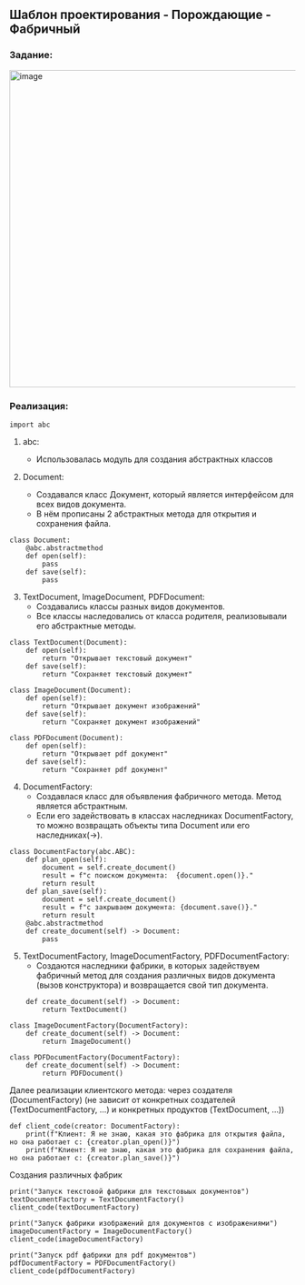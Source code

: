 ## Шаблон проектирования - Порождающие - Фабричный

### Задание: 

<img width="710" height="558" alt="image" src="https://github.com/user-attachments/assets/dfbf072b-d8b1-4711-a147-606dc4d55bf1" />

### Реализация: 

```
import abc
```
1. abc:
   * Использовалась модуль для создания абстрактных классов

2. Document:
   * Создавался класс Документ, который является интерфейсом для всех видов документа.
   * В нём прописаны 2 абстрактных метода для открытия и сохранения файла.
```
class Document:
    @abc.abstractmethod
    def open(self):
        pass
    def save(self):
        pass
```
3. TextDocument, ImageDocument, PDFDocument:
   * Cоздавались классы разных видов документов.
   * Все классы наследовались от класса родителя, реализовывали его абстрактные методы.
```
class TextDocument(Document):
    def open(self):
        return "Открывает текстовый документ"
    def save(self):
        return "Сохраняет текстовый документ"

class ImageDocument(Document):
    def open(self):
        return "Открывает документ изображений"
    def save(self):
        return "Сохраняет документ изображений"

class PDFDocument(Document):
    def open(self):
        return "Открывает pdf документ"
    def save(self):
        return "Сохраняет pdf документ"
```
4. DocumentFactory:
   * Создавлася класс для объявления фабричного метода. Метод является абстрактным.
   * Если его задействовать в классах наследниках DocumentFactory, то можно возвращать объекты типа Document или его наследниках(->).
```
class DocumentFactory(abc.ABC):
    def plan_open(self):
        document = self.create_document()
        result = f"с поиском документа:  {document.open()}."
        return result
    def plan_save(self):
        document = self.create_document()
        result = f"с закрываем документа: {document.save()}."
        return result
    @abc.abstractmethod
    def create_document(self) -> Document:
        pass
```
5. TextDocumentFactory, ImageDocumentFactory, PDFDocumentFactory:
   * Создаются наследники фабрики, в которых задействуем фабричный метод для создания различных видов документа (вызов конструктора) и возвращается свой тип документа.
```
    def create_document(self) -> Document:
        return TextDocument()

class ImageDocumentFactory(DocumentFactory):
    def create_document(self) -> Document:
        return ImageDocument()

class PDFDocumentFactory(DocumentFactory):
    def create_document(self) -> Document:
        return PDFDocument()
```
Далее реализации клиентского метода: через создателя (DocumentFactory) (не зависит от конкретных создателей (TextDocumentFactory, ...) и конкретных продуктов (TextDocument, ...))
```
def client_code(creator: DocumentFactory):
    print(f"Клиент: Я не знаю, какая это фабрика для открытия файла, но она работает с: {creator.plan_open()}")
    print(f"Клиент: Я не знаю, какая это фабрика для сохранения файла, но она работает с: {creator.plan_save()}")
```
Создания различных фабрик
```
print("Запуск текстовой фабрики для текстовыых документов")
textDocumentFactory = TextDocumentFactory()
client_code(textDocumentFactory)

print("Запуск фабрики изображений для документов с изображениями")
imageDocumentFactory = ImageDocumentFactory()
client_code(imageDocumentFactory)

print("Запуск pdf фабрики для pdf документов")
pdfDocumentFactory = PDFDocumentFactory()
client_code(pdfDocumentFactory)
```
